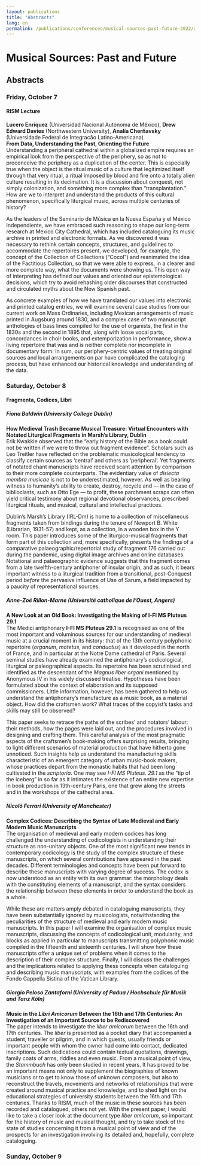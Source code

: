 ```yaml
---
layout: publications
title: "Abstracts"
lang: en
permalink: /publications/conferences/musical-sources-past-future-2022/abstracts.html
---
```


# Musical Sources: Past and Future
## Abstracts

### Friday, October 7
#### RISM Lecture
**Lucero Enríquez** (Universidad Nacional Autónoma de México), **Drew Edward Davies** (Northwestern University), **Analía Cherñavsky** (Universidade Federal de Integracāo Latino-Americana)  
**From Data, Understanding the Past, Orienting the Future**     
Understanding a peripheral cathedral within a globalized empire requires an empirical look from the perspective of the periphery, so as not to preconceive the periphery as a duplication of the center. This is especially true when the object is the ritual music of a culture that legitimized itself through that very ritual, a ritual imposed by blood and fire onto a totally alien culture resulting in its decimation. It is a discussion about conquest, not simply colonization, and something more complex than “transplantation.” How are we to interpret and understand the products of this cultural phenomenon, specifically liturgical music, across multiple centuries of history?

As the leaders of the Seminario de Música en la Nueva España y el México Independiente, we have embraced such reasoning to shape our long-term research at Mexico City Cathedral, which has included cataloguing its music archive in printed and electronic formats. As we discovered it was necessary to rethink certain concepts, structures, and guidelines to accommodate the repertoires present, we developed, for example, the concept of the Collection of Collections (“Cocol”) and reanimated the idea of the Factitious Collection, so that we were able to express, in a clearer and more complete way, what the documents were showing us. This open way of interpreting has defined our values and oriented our epistemological decisions, which try to avoid rehashing older discourses that constructed and circulated myths about the New Spanish past.

As concrete examples of how we have translated our values into electronic and printed catalog entries, we will examine several case studies from our current work on Mass Ordinaries, including Mexican arrangements of music printed in Augsburg around 1830, and a complex case of two manuscript anthologies of bass lines compiled for the use of organists, the first in the 1830s and the second in 1895 that, along with loose vocal parts, concordances in choir books, and extemporization in performance, show a living repertoire that was and is neither complete nor incomplete in documentary form. In sum, our periphery-centric values of treating original sources and local arrangements on par have complicated the cataloging process, but have enhanced our historical knowledge and understanding of the data.


### Saturday, October 8  
#### Fragmenta, Codices, Libri  
##### Fiona Baldwin (University College Dublin)  
**How Medieval Trash Became Musical Treasure: Virtual Encounters with Notated Liturgical Fragments in Marsh’s Library, Dublin**  
Erik Kwakkle observed that the “early history of the Bible as a book could not be written if we were to throw out fragment evidence”. Scholars such as Leo Treitler have reflected on the problematic musicological tendency to classify certain sources as ‘central’ and others as ‘peripheral’. Yet fragments of notated chant manuscripts have received scant attention by comparison to their more complete counterparts. The evidentiary value of _disiecta membra musicae_ is not to be underestimated, however. As well as bearing witness to humanity’s ability to create, destroy, recycle and — in the case of biblioclasts, such as Otto Ege — to profit, these parchment scraps can often yield critical testimony about regional devotional observances, prescribed liturgical rituals, and musical, cultural and intellectual practices.  

Dublin’s Marsh’s Library (IRL-Dm) is home to a collection of miscellaneous fragments taken from bindings during the tenure of Newport B. White (Librarian, 1931-57) and kept, as a collection, in a wooden box in the Y room. This paper introduces some of the liturgico-musical fragments that form part of this collection and, more specifically, presents the findings of a comparative palaeographic/repertorial study of fragment 176 carried out during the pandemic, using digital image archives and online databases. Notational and palaeographic evidence suggests that this fragment comes from a late twelfth-century antiphoner of insular origin, and as such, it bears important witness to a liturgical tradition from a transitional, post-Conquest period _before_ the pervasive influence of Use of Sarum, a field impacted by a paucity of representational sources.

##### Anne-Zoé Rillon-Marne (Université catholique de l’Ouest, Angers)  
**A New Look at an Old Book: Investigating the Making of I-Fl MS Pluteus 29.1**  
The Medici antiphonary **I-Fl MS Pluteus 29.1** is recognised as one of the most important and voluminous sources for our understanding of medieval music at a crucial moment in its history: that of the 13th century polyphonic repertoire (_organum_, _motetus_, and _conductus_) as it developed in the north of France, and in particular at the Notre Dame cathedral of Paris. Several seminal studies have already examined the antiphonary’s codicological, liturgical or paleographical aspects. Its repertoire has been scrutinised and identified as the descendant of the _Magnus liber organi_ mentioned by Anonymous IV in his widely discussed treatise. Hypotheses have been formulated about the context of elaboration and its supposed commissioners. Little information, however, has been gathered to help us understand the antiphonary’s manufacture as a music book, as a material object. How did the craftsmen work? What traces of the copyist’s tasks and skills may still be observed?  

This paper seeks to retrace the paths of the scribes’ and notators’ labour: their methods, how the pages were laid out, and the procedures involved in designing and crafting them. This careful analysis of the most pragmatic aspects of the craftsmen’s book-making offers surprising results, bringing to light different scenarios of material production that have hitherto gone unnoticed. Such insights help us understand the manufacturing skills characteristic of an emergent category of urban music-book makers, whose practices depart from the monastic habits that had been long cultivated in the _scriptoria_. One may see _I-Fl MS Pluteus. 29.1_ as the “tip of the iceberg” in so far as it intimates the existence of an entire new expertise in book production in 13th-century Paris, one that grew along the streets and in the workshops of the cathedral area.

##### Nicolò Ferrari (University of Manchester)  
**Complex Codices: Describing the Syntax of Late Medieval and Early Modern Music Manuscripts**  
The organisation of medieval and early modern codices has long challenged the understanding of codicologists in understanding their structure as non-unitary objects. One of the most significant new trends in contemporary codicology is the study of the complex structure of these manuscripts, on which several contributions have appeared in the past decades. Different terminologies and concepts have been put forward to describe these manuscripts with varying degree of success. The codex is now understood as an entity with its own grammar: the morphology deals with the constituting elements of a manuscript, and the syntax considers the relationship between these elements in order to understand the book as a whole.  

While these are matters amply debated in cataloguing manuscripts, they have been substantially ignored by musicologists, notwithstanding the peculiarities of the structure of medieval and early modern music manuscripts. In this paper I will examine the organisation of complex music manuscripts, discussing the concepts of codicological unit, modularity, and blocks as applied in particular to manuscripts transmitting polyphonic music compiled in the fifteenth and sixteenth centuries. I will show how these manuscripts offer a unique set of problems when it comes to the description of their complex structure. Finally, I will discuss the challenges and the implications related to applying thess concepts when cataloguing and describing music manuscripts, with examples from the codices of the Fondo Cappella Sistina of the Vatican Library.

##### Giorgio Peloso Zantaforni (University of Padua / Hochschule für Musik und Tanz Köln)  
**Music in the _Libri Amicorum_ Between the 16th and 17th Centuries: An Investigation of an Important Source to be Rediscovered**  
The paper intends to investigate the _liber amicorum_ between the 16th and 17th centuries. The _liber_ is presented as a pocket diary that accompanied a student, traveller or pilgrim, and in which guests, usually friends or important people with whom the owner had come into contact, dedicated inscriptions. Such dedications could contain textual quotations, drawings, family coats of arms, riddles and even music. From a musical point of view, the _Stammbuch_ has only been studied in recent years. It has proved to be an important means not only to supplement the biographies of known musicians or to get to know those of unknown composers, but also to reconstruct the travels, movements and networks of relationships that were created around musical practice and knowledge, and to shed light on the educational strategies of university students between the 16th and 17th centuries. Thanks to RISM, much of the music in these sources has been recorded and catalogued, others not yet. With the present paper, I would like to take a closer look at the document type _liber amicorum_, so important for the history of music and musical thought, and try to take stock of the state of studies concerning it from a musical point of view and of the prospects for an investigation involving its detailed and, hopefully, complete cataloguing.  

### Sunday, October 9  
